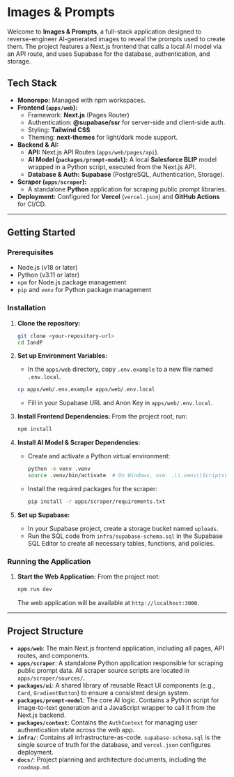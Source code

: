 # Images & Prompts

Welcome to **Images & Prompts**, a full-stack application designed to reverse-engineer AI-generated images to reveal the prompts used to create them. The project features a Next.js frontend that calls a local AI model via an API route, and uses Supabase for the database, authentication, and storage.

## Tech Stack

- **Monorepo:** Managed with npm workspaces.
- **Frontend (`apps/web`):**
  - Framework: **Next.js** (Pages Router)
  - Authentication: **@supabase/ssr** for server-side and client-side auth.
  - Styling: **Tailwind CSS**
  - Theming: **next-themes** for light/dark mode support.
- **Backend & AI:**
  - **API:** Next.js API Routes (`apps/web/pages/api`).
  - **AI Model (`packages/prompt-model`):** A local **Salesforce BLIP** model wrapped in a Python script, executed from the Next.js API.
  - **Database & Auth:** **Supabase** (PostgreSQL, Authentication, Storage).
- **Scraper (`apps/scraper`):**
  - A standalone **Python** application for scraping public prompt libraries.
- **Deployment:** Configured for **Vercel** (`vercel.json`) and **GitHub Actions** for CI/CD.

---

## Getting Started

### Prerequisites

- Node.js (v18 or later)
- Python (v3.11 or later)
- `npm` for Node.js package management
- `pip` and `venv` for Python package management

### Installation

1.  **Clone the repository:**

    ```bash
    git clone <your-repository-url>
    cd IandP
    ```

2.  **Set up Environment Variables:**

    - In the `apps/web` directory, copy `.env.example` to a new file named `.env.local`.

    ```bash
    cp apps/web/.env.example apps/web/.env.local
    ```

    - Fill in your Supabase URL and Anon Key in `apps/web/.env.local`.

3.  **Install Frontend Dependencies:**
    From the project root, run:

    ```bash
    npm install
    ```

4.  **Install AI Model & Scraper Dependencies:**

    - Create and activate a Python virtual environment:
      ```bash
      python -m venv .venv
      source .venv/bin/activate  # On Windows, use: .\\.venv\\Scripts\\activate
      ```
    - Install the required packages for the scraper:
      ```bash
      pip install -r apps/scraper/requirements.txt
      ```

5.  **Set up Supabase:**
    - In your Supabase project, create a storage bucket named `uploads`.
    - Run the SQL code from `infra/supabase-schema.sql` in the Supabase SQL Editor to create all necessary tables, functions, and policies.

### Running the Application

1.  **Start the Web Application:**
    From the project root:
    ```bash
    npm run dev
    ```
    The web application will be available at `http://localhost:3000`.

---

## Project Structure

- **`apps/web`**: The main Next.js frontend application, including all pages, API routes, and components.
- **`apps/scraper`**: A standalone Python application responsible for scraping public prompt data. All scraper source scripts are located in `apps/scraper/sources/`.
- **`packages/ui`**: A shared library of reusable React UI components (e.g., `Card`, `GradientButton`) to ensure a consistent design system.
- **`packages/prompt-model`**: The core AI logic. Contains a Python script for image-to-text generation and a JavaScript wrapper to call it from the Next.js backend.
- **`packages/context`**: Contains the `AuthContext` for managing user authentication state across the web app.
- **`infra/`**: Contains all infrastructure-as-code. `supabase-schema.sql` is the single source of truth for the database, and `vercel.json` configures deployment.
- **`docs/`**: Project planning and architecture documents, including the `roadmap.md`.
